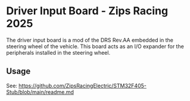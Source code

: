 # Driver Input Board - Zips Racing 2025
The driver input board is a mod of the DRS Rev.AA embedded in the steering wheel of the vehicle. This board acts as an I/O expander for the peripherals installed in the steering wheel.
## Usage
See: https://github.com/ZipsRacingElectric/STM32F405-Stub/blob/main/readme.md